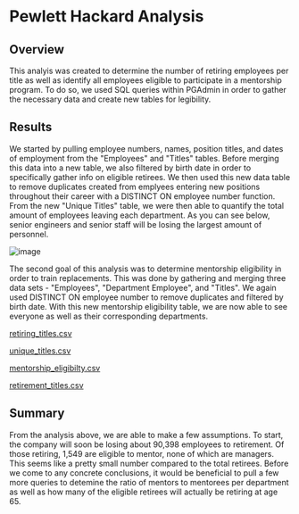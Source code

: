 # Pewlett Hackard Analysis

## Overview

This analyis was created to determine the number of retiring employees per title as well as identify all employees eligible to participate in a mentorship program. To do so, we used SQL queries within PGAdmin in order to gather the necessary data and create new tables for legibility. 

## Results

We started by pulling employee numbers, names, position titles, and dates of employment from the "Employees" and "Titles" tables. Before merging this data into a new table, we also filtered by birth date in order to specifically gather info on eligible retirees. We then used this new data table to remove duplicates created from emplyees entering new positions throughout their career with a DISTINCT ON employee number function. From the new "Unique Titles" table, we were then able to quantify the total amount of employees leaving each department. As you can see below, senior engineers and senior staff will be losing the largest amount of personnel. 

![image](https://user-images.githubusercontent.com/90646961/139949376-3455499d-2a0e-49cb-9897-13aa9c13c188.png)

The second goal of this analysis was to determine mentorship eligibility in order to train replacements. This was done by gathering and merging three data sets - "Employees", "Department Employee", and "Titles". We again used DISTINCT ON employee number to remove duplicates and filtered by birth date. With this new mentorship eligibility table, we are now able to see everyone as well as their corresponding departments. 

[retiring_titles.csv](https://github.com/brefrank/pewlett_hackard_analysis/files/7463949/retiring_titles.csv)

[unique_titles.csv](https://github.com/brefrank/pewlett_hackard_analysis/files/7463950/unique_titles.csv)

[mentorship_eligibilty.csv](https://github.com/brefrank/pewlett_hackard_analysis/files/7463952/mentorship_eligibilty.csv)

[retirement_titles.csv](https://github.com/brefrank/pewlett_hackard_analysis/files/7463954/retirement_titles.csv)


## Summary

From the analysis above, we are able to make a few assumptions. To start, the company will soon be losing about 90,398 employees to retirement. Of those retiring, 1,549 are eligible to mentor, none of which are managers. This seems like a pretty small number compared to the total retirees. Before we come to any concrete conclusions, it would be beneficial to pull a few more queries to detemine the ratio of mentors to mentorees per department as well as how many of the eligible retirees will actually be retiring at age 65.
